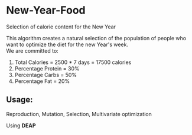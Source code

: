 # New-Year-Food
Selection of calorie content for the New Year  

This algorithm creates a natural selection of the population of people who want to optimize the diet for the new Year's week.  
We are committed to:  
1. Total Calories = 2500 * 7 days = 17500 calories  
2. Percentage Protein = 30%  
3. Percentage Carbs = 50%  
4. Percentage Fat = 20%  

## Usage:
Reproduction, Mutation, Selection, Multivariate optimization  

Using **DEAP** 